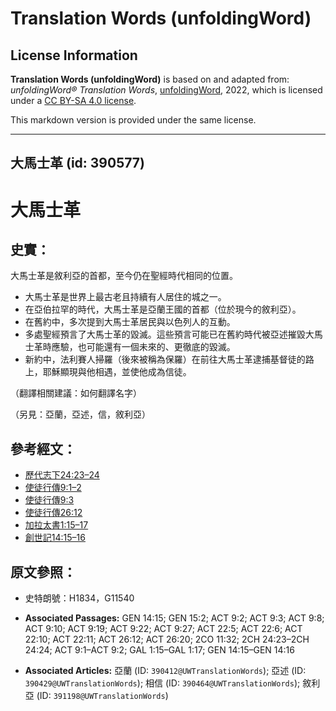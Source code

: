 # Translation Words (unfoldingWord)

## License Information

**Translation Words (unfoldingWord)** is based on and adapted from: _unfoldingWord® Translation Words_, [unfoldingWord](https://unfoldingword.org/utw), 2022, which is licensed under a [CC BY-SA 4.0 license](https://creativecommons.org/licenses/by-sa/4.0/legalcode.en).

This markdown version is provided under the same license.



--------------------------------

## 大馬士革 (id: 390577)

大馬士革
====

史實：
---

大馬士革是敘利亞的首都，至今仍在聖經時代相同的位置。

* 大馬士革是世界上最古老且持續有人居住的城之一。
* 在亞伯拉罕的時代，大馬士革是亞蘭王國的首都（位於現今的敘利亞）。
* 在舊約中，多次提到大馬士革居民與以色列人的互動。
* 多處聖經預言了大馬士革的毀滅。這些預言可能已在舊約時代被亞述摧毀大馬士革時應驗，也可能還有一個未來的、更徹底的毀滅。
* 新約中，法利賽人掃羅（後來被稱為保羅）在前往大馬士革逮捕基督徒的路上，耶穌顯現與他相遇，並使他成為信徒。

（翻譯相關建議：如何翻譯名字）

（另見：亞蘭，亞述，信，敘利亞）

參考經文：
-----

* [歷代志下24:23–24](https://ref.ly/2Chr24:23-2Chr24:24)
* [使徒行傳9:1–2](https://ref.ly/Acts9:1-Acts9:2)
* [使徒行傳9:3](https://ref.ly/Acts9:3)
* [使徒行傳26:12](https://ref.ly/Acts26:12)
* [加拉太書1:15–17](https://ref.ly/Gal1:15-Gal1:17)
* [創世記14:15–16](https://ref.ly/Gen14:15-Gen14:16)

原文參照：
-----

* 史特朗號：H1834，G11540

* **Associated Passages:** GEN 14:15; GEN 15:2; ACT 9:2; ACT 9:3; ACT 9:8; ACT 9:10; ACT 9:19; ACT 9:22; ACT 9:27; ACT 22:5; ACT 22:6; ACT 22:10; ACT 22:11; ACT 26:12; ACT 26:20; 2CO 11:32; 2CH 24:23–2CH 24:24; ACT 9:1–ACT 9:2; GAL 1:15–GAL 1:17; GEN 14:15–GEN 14:16
* **Associated Articles:** 亞蘭 (ID: `390412@UWTranslationWords`); 亞述 (ID: `390429@UWTranslationWords`); 相信 (ID: `390464@UWTranslationWords`); 敘利亞 (ID: `391198@UWTranslationWords`)

